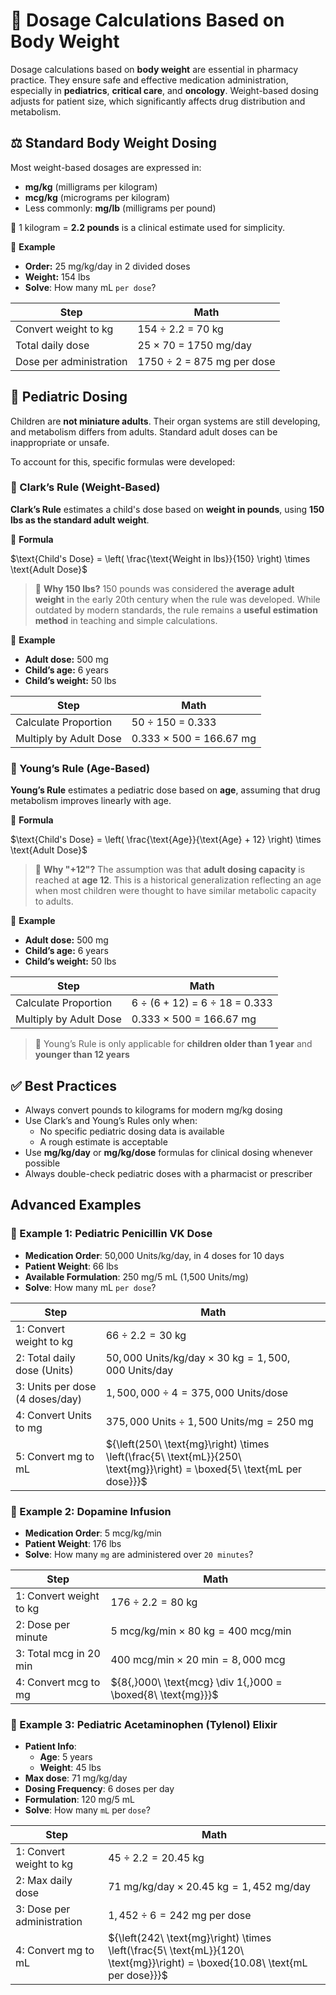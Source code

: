 # 🧮 Dosage Calculations Based on Body Weight

Dosage calculations based on **body weight** are essential in pharmacy practice. They ensure safe and effective medication administration, especially in **pediatrics**, **critical care**, and **oncology**. Weight-based dosing adjusts for patient size, which significantly affects drug distribution and metabolism.

## ⚖️ Standard Body Weight Dosing

Most weight-based dosages are expressed in:

- **mg/kg** (milligrams per kilogram)
- **mcg/kg** (micrograms per kilogram)
- Less commonly: **mg/lb** (milligrams per pound)

📍 1 kilogram = **2.2 pounds** is a clinical estimate used for simplicity.

🧪 **Example**

- **Order:** 25 mg/kg/day in 2 divided doses  
- **Weight:** 154 lbs
- **Solve**: How many mL `per dose`?

| Step | Math |
|------|------|
| Convert weight to kg | 154 ÷ 2.2 = 70 kg |
| Total daily dose | 25 × 70 = 1750 mg/day |
| Dose per administration | 1750 ÷ 2 = 875 mg per dose |

## 👶 Pediatric Dosing

Children are **not miniature adults**. Their organ systems are still developing, and metabolism differs from adults. Standard adult doses can be inappropriate or unsafe.

To account for this, specific formulas were developed:

### 🧮 Clark’s Rule (Weight-Based)

**Clark’s Rule** estimates a child's dose based on **weight in pounds**, using **150 lbs as the standard adult weight**.

📐 **Formula**

$\text{Child's Dose} = \left( \frac{\text{Weight in lbs}}{150} \right) \times \text{Adult Dose}$

> 📍 **Why 150 lbs?** 150 pounds was considered the **average adult weight** in the early 20th century when the rule was developed. While outdated by modern standards, the rule remains a **useful estimation method** in teaching and simple calculations.

🧪 **Example**

- **Adult dose:** 500 mg  
- **Child’s age:** 6 years
- **Child’s weight:** 50 lbs

| Step | Math |
|------|------|
| Calculate Proportion | 50 ÷ 150 = 0.333 |
| Multiply by Adult Dose | 0.333 × 500 = 166.67 mg |

### 🧮 Young’s Rule (Age-Based)

**Young’s Rule** estimates a pediatric dose based on **age**, assuming that drug metabolism improves linearly with age.

📐 **Formula**

$\text{Child's Dose} = \left( \frac{\text{Age}}{\text{Age} + 12} \right) \times \text{Adult Dose}$

> 📍 **Why "+12"?** The assumption was that **adult dosing capacity** is reached at **age 12**. This is a historical generalization reflecting an age when most children were thought to have similar metabolic capacity to adults.

🧪 **Example**

- **Adult dose:** 500 mg
- **Child’s age:** 6 years  
- **Child’s weight:** 50 lbs

| Step | Math |
|------|------|
| Calculate Proportion | 6 ÷ (6 + 12) = 6 ÷ 18 = 0.333 |
| Multiply by Adult Dose | 0.333 × 500 = 166.67 mg |

> 🚨 Young’s Rule is only applicable for **children older than 1 year** and **younger than 12 years**

## ✅ Best Practices

- Always convert pounds to kilograms for modern mg/kg dosing
- Use Clark’s and Young’s Rules only when:
  - No specific pediatric dosing data is available
  - A rough estimate is acceptable
- Use **mg/kg/day** or **mg/kg/dose** formulas for clinical dosing whenever possible
- Always double-check pediatric doses with a pharmacist or prescriber

## Advanced Examples

### 🧪 Example 1: Pediatric Penicillin VK Dose

- **Medication Order**: 50,000 Units/kg/day, in 4 doses for 10 days
- **Patient Weight**: 66 lbs
- **Available Formulation**: 250 mg/5 mL (1,500 Units/mg)
- **Solve**: How many mL `per dose`?

| Step | Math |
|------|------|
| 1: Convert weight to kg | ${66 \div 2.2 = 30\ \text{kg}}$ |
| 2: Total daily dose (Units) | ${50{,}000\ \text{Units/kg/day} \times 30\ \text{kg} = 1{,}500{,}000\ \text{Units/day}}$ |
| 3: Units per dose (4 doses/day) | ${1{,}500{,}000 \div 4 = 375{,}000\ \text{Units/dose}}$ |
| 4: Convert Units to mg | ${375{,}000\ \text{Units} \div 1{,}500\ \text{Units/mg} = 250\ \text{mg}}$ |
| 5: Convert mg to mL | ${\left(250\ \text{mg}\right) \times \left(\frac{5\ \text{mL}}{250\ \text{mg}}\right) = \boxed{5\ \text{mL per dose}}}$ |

### 🧪 Example 2: Dopamine Infusion

- **Medication Order**: 5 mcg/kg/min
- **Patient Weight**: 176 lbs
- **Solve**: How many `mg` are administered over `20 minutes`?

| Step | Math |
|------|------|
| 1: Convert weight to kg | ${176 \div 2.2 = 80\ \text{kg}}$ |
| 2: Dose per minute | ${5\ \text{mcg/kg/min} \times 80\ \text{kg} = 400\ \text{mcg/min}}$ |
| 3: Total mcg in 20 min | ${400\ \text{mcg/min} \times 20\ \text{min} = 8{,}000\ \text{mcg}}$ |
| 4: Convert mcg to mg | ${8{,}000\ \text{mcg} \div 1{,}000 = \boxed{8\ \text{mg}}}$ |

### 🧪 Example 3: Pediatric Acetaminophen (Tylenol) Elixir

- **Patient Info**:
  - **Age**: 5 years
  - **Weight**: 45 lbs
- **Max dose**: 71 mg/kg/day
- **Dosing Frequency**: 6 doses per day
- **Formulation**: 120 mg/5 mL
- **Solve**: How many `mL` per `dose`?

| Step | Math |
|------|------|
| 1: Convert weight to kg | ${45 \div 2.2 = 20.45\ \text{kg}}$ |
| 2: Max daily dose | ${71\ \text{mg/kg/day} \times 20.45\ \text{kg} = 1{,}452\ \text{mg/day}}$ |
| 3: Dose per administration | ${1{,}452 \div 6 = 242\ \text{mg per dose}}$ |
| 4: Convert mg to mL | ${\left(242\ \text{mg}\right) \times \left(\frac{5\ \text{mL}}{120\ \text{mg}}\right) = \boxed{10.08\ \text{mL per dose}}}$ |

<!-- 
## Reference

Pharmacy Calculations, 6e; Morton Publishing | Chapter 27
-->